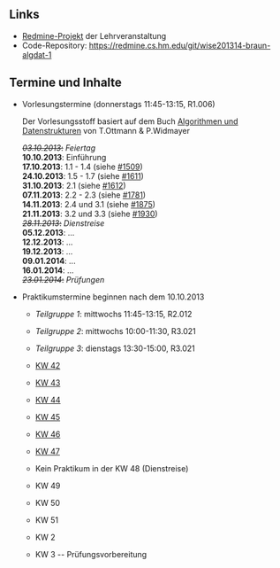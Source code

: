 ## Links

-   [Redmine-Projekt](https://redmine.cs.hm.edu/projects/wise201314-braun-algdat-1) der Lehrveranstaltung
-   Code-Repository: <https://redmine.cs.hm.edu/git/wise201314-braun-algdat-1>

## Termine und Inhalte

-   Vorlesungstermine (donnerstags 11:45-13:15, R1.006)

    Der Vorlesungsstoff basiert auf dem Buch [Algorithmen und Datenstrukturen](http://link.springer.com/book/10.1007/978-3-8274-2804-2/page/1) von T.Ottmann & P.Widmayer

    <s>*03.10.2013*:</s> *Feiertag*  
    **10.10.2013**: Einführung  
    **17.10.2013**: 1.1 - 1.4 (siehe [#1509](https://redmine.cs.hm.edu/issues/1509))  
    **24.10.2013**: 1.5 - 1.7 (siehe [#1611](https://redmine.cs.hm.edu/issues/1611))  
    **31.10.2013**: 2.1 (siehe [#1612](https://redmine.cs.hm.edu/issues/1612))  
    **07.11.2013**: 2.2 - 2.3 (siehe [#1781](https://redmine.cs.hm.edu/issues/1781))  
    **14.11.2013**: 2.4 und 3.1 (siehe [#1875](https://redmine.cs.hm.edu/issues/1875))  
    **21.11.2013**: 3.2 und 3.3 (siehe [#1930](https://redmine.cs.hm.edu/issues/1930))  
    <s>*28.11.2013*:</s> *Dienstreise*  
    **05.12.2013**: ...  
    **12.12.2013**: ...  
    **19.12.2013**: ...  
    **09.01.2014**: ...  
    **16.01.2014**: ...  
    <s>*23.01.2014*:</s> *Prüfungen*
    
-   Praktikumstermine beginnen nach dem 10.10.2013

    -   *Teilgruppe 1*: mittwochs 11:45-13:15, R2.012
    -   *Teilgruppe 2*: mittwochs 10:00-11:30, R3.021
    -   *Teilgruppe 3*: dienstags 13:30-15:00, R3.021

    -   [KW 42](https://redmine.cs.hm.edu/issues/1619)
    -   [KW 43](https://redmine.cs.hm.edu/issues/1618)
    -   [KW 44](https://redmine.cs.hm.edu/issues/1620)
    -   [KW 45](https://redmine.cs.hm.edu/issues/1877)
    -   [KW 46](https://redmine.cs.hm.edu/issues/1915)
    -   [KW 47](https://redmine.cs.hm.edu/issues/1974)
    -   Kein Praktikum in der KW 48 (Dienstreise)
    -   KW 49
    -   KW 50
    -   KW 51
    -   KW 2
    -   KW 3 -- Prüfungsvorbereitung

